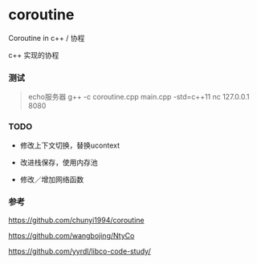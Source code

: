 # coroutine
Coroutine in c++ / 协程

c++ 实现的协程

### 测试 

> echo服务器 
> g++ -c coroutine.cpp main.cpp -std=c++11
> nc 127.0.0.1 8080

### TODO

- 修改上下文切换，替换ucontext

- 改进栈保存，使用内存池

- 修改／增加网络函数


### 参考

https://github.com/chunyi1994/coroutine 

https://github.com/wangbojing/NtyCo

https://github.com/yyrdl/libco-code-study/

